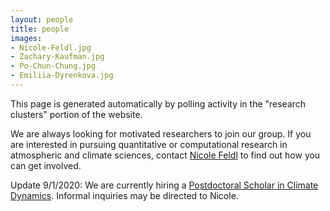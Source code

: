 ```yaml
---
layout: people
title: people
images:
- Nicole-Feldl.jpg
- Zachary-Kaufman.jpg
- Po-Chun-Chung.jpg
- Emiliia-Dyrenkova.jpg
---
```


This page is generated automatically by polling activity in the "research clusters" portion of the website. 

We are always looking for motivated researchers to join our group. If you are interested in pursuing quantitative or computational research in atmospheric and climate sciences, contact [Nicole Feldl](https://eps.ucsc.edu/faculty/Profiles/fac-only.php?uid=nfeldl) to find out how you can get involved. 

Update 9/1/2020: We are currently hiring a [Postdoctoral Scholar in Climate Dynamics](https://recruit.ucsc.edu/JPF00927). Informal inquiries may be directed to Nicole. 


